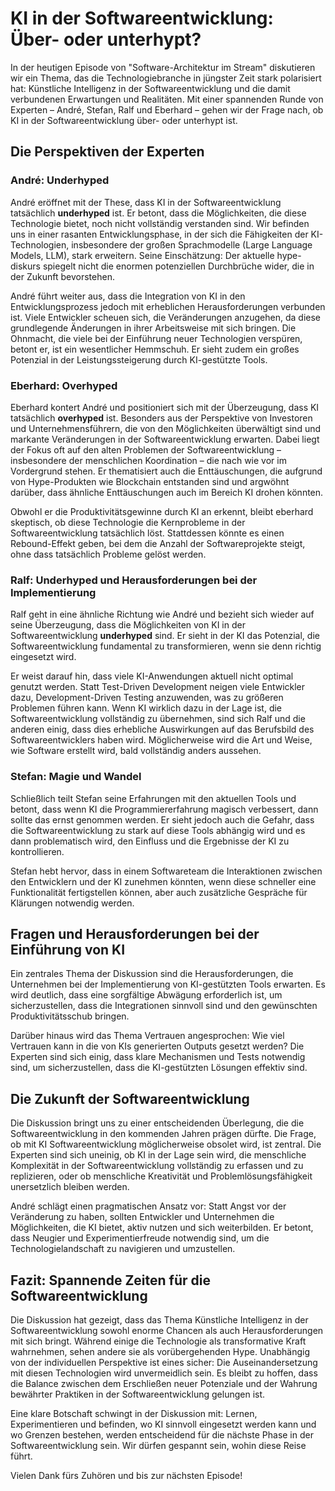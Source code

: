 # KI in der Softwareentwicklung: Über- oder unterhypt?

In der heutigen Episode von "Software-Architektur im Stream" diskutieren wir ein Thema, das die Technologiebranche in jüngster Zeit stark polarisiert hat: Künstliche Intelligenz in der Softwareentwicklung und die damit verbundenen Erwartungen und Realitäten. Mit einer spannenden Runde von Experten – André, Stefan, Ralf und Eberhard – gehen wir der Frage nach, ob KI in der Softwareentwicklung über- oder unterhypt ist.

## Die Perspektiven der Experten

### André: Underhyped

André eröffnet mit der These, dass KI in der Softwareentwicklung tatsächlich **underhyped** ist. Er betont, dass die Möglichkeiten, die diese Technologie bietet, noch nicht vollständig verstanden sind. Wir befinden uns in einer rasanten Entwicklungsphase, in der sich die Fähigkeiten der KI-Technologien, insbesondere der großen Sprachmodelle (Large Language Models, LLM), stark erweitern. Seine Einschätzung: Der aktuelle hype-diskurs spiegelt nicht die enormen potenziellen Durchbrüche wider, die in der Zukunft bevorstehen.

André führt weiter aus, dass die Integration von KI in den Entwicklungsprozess jedoch mit erheblichen Herausforderungen verbunden ist. Viele Entwickler scheuen sich, die Veränderungen anzugehen, da diese grundlegende Änderungen in ihrer Arbeitsweise mit sich bringen. Die Ohnmacht, die viele bei der Einführung neuer Technologien verspüren, betont er, ist ein wesentlicher Hemmschuh. Er sieht zudem ein großes Potenzial in der Leistungssteigerung durch KI-gestützte Tools.

### Eberhard: Overhyped

Eberhard kontert André und positioniert sich mit der Überzeugung, dass KI tatsächlich **overhyped** ist. Besonders aus der Perspektive von Investoren und Unternehmensführern, die von den Möglichkeiten überwältigt sind und markante Veränderungen in der Softwareentwicklung erwarten. Dabei liegt der Fokus oft auf den alten Problemen der Softwareentwicklung – insbesondere der menschlichen Koordination – die nach wie vor im Vordergrund stehen. Er thematisiert auch die Enttäuschungen, die aufgrund von Hype-Produkten wie Blockchain entstanden sind und argwöhnt darüber, dass ähnliche Enttäuschungen auch im Bereich KI drohen könnten. 

Obwohl er die Produktivitätsgewinne durch KI an erkennt, bleibt eberhard skeptisch, ob diese Technologie die Kernprobleme in der Softwareentwicklung tatsächlich löst. Stattdessen könnte es einen Rebound-Effekt geben, bei dem die Anzahl der Softwareprojekte steigt, ohne dass tatsächlich Probleme gelöst werden.

### Ralf: Underhyped und Herausforderungen bei der Implementierung

Ralf geht in eine ähnliche Richtung wie André und bezieht sich wieder auf seine Überzeugung, dass die Möglichkeiten von KI in der Softwareentwicklung **underhyped** sind. Er sieht in der KI das Potenzial, die Softwareentwicklung fundamental zu transformieren, wenn sie denn richtig eingesetzt wird.

Er weist darauf hin, dass viele KI-Anwendungen aktuell nicht optimal genutzt werden. Statt Test-Driven Development neigen viele Entwickler dazu, Development-Driven Testing anzuwenden, was zu größeren Problemen führen kann. Wenn KI wirklich dazu in der Lage ist, die Softwareentwicklung vollständig zu übernehmen, sind sich Ralf und die anderen einig, dass dies erhebliche Auswirkungen auf das Berufsbild des Softwareentwicklers haben wird. Möglicherweise wird die Art und Weise, wie Software erstellt wird, bald vollständig anders aussehen.

### Stefan: Magie und Wandel

Schließlich teilt Stefan seine Erfahrungen mit den aktuellen Tools und betont, dass wenn KI die Programmiererfahrung magisch verbessert, dann sollte das ernst genommen werden. Er sieht jedoch auch die Gefahr, dass die Softwareentwicklung zu stark auf diese Tools abhängig wird und es dann problematisch wird, den Einfluss und die Ergebnisse der KI zu kontrollieren. 

Stefan hebt hervor, dass in einem Softwareteam die Interaktionen zwischen den Entwicklern und der KI zunehmen könnten, wenn diese schneller eine Funktionalität fertigstellen können, aber auch zusätzliche Gespräche für Klärungen notwendig werden.

## Fragen und Herausforderungen bei der Einführung von KI

Ein zentrales Thema der Diskussion sind die Herausforderungen, die Unternehmen bei der Implementierung von KI-gestützten Tools erwarten. Es wird deutlich, dass eine sorgfältige Abwägung erforderlich ist, um sicherzustellen, dass die Integrationen sinnvoll sind und den gewünschten Produktivitätsschub bringen.

Darüber hinaus wird das Thema Vertrauen angesprochen: Wie viel Vertrauen kann in die von KIs generierten Outputs gesetzt werden? Die Experten sind sich einig, dass klare Mechanismen und Tests notwendig sind, um sicherzustellen, dass die KI-gestützten Lösungen effektiv sind.

## Die Zukunft der Softwareentwicklung

Die Diskussion bringt uns zu einer entscheidenden Überlegung, die die Softwareentwicklung in den kommenden Jahren prägen dürfte. Die Frage, ob mit KI Softwareentwicklung möglicherweise obsolet wird, ist zentral. Die Experten sind sich uneinig, ob KI in der Lage sein wird, die menschliche Komplexität in der Softwareentwicklung vollständig zu erfassen und zu replizieren, oder ob menschliche Kreativität und Problemlösungsfähigkeit unersetzlich bleiben werden.

André schlägt einen pragmatischen Ansatz vor: Statt Angst vor der Veränderung zu haben, sollten Entwickler und Unternehmen die Möglichkeiten, die KI bietet, aktiv nutzen und sich weiterbilden. Er betont, dass Neugier und Experimentierfreude notwendig sind, um die Technologielandschaft zu navigieren und umzustellen.

## Fazit: Spannende Zeiten für die Softwareentwicklung

Die Diskussion hat gezeigt, dass das Thema Künstliche Intelligenz in der Softwareentwicklung sowohl enorme Chancen als auch Herausforderungen mit sich bringt. Während einige die Technologie als transformative Kraft wahrnehmen, sehen andere sie als vorübergehenden Hype. Unabhängig von der individuellen Perspektive ist eines sicher: Die Auseinandersetzung mit diesen Technologien wird unvermeidlich sein. Es bleibt zu hoffen, dass die Balance zwischen dem Erschließen neuer Potenziale und der Wahrung bewährter Praktiken in der Softwareentwicklung gelungen ist.

Eine klare Botschaft schwingt in der Diskussion mit: Lernen, Experimentieren und befinden, wo KI sinnvoll eingesetzt werden kann und wo Grenzen bestehen, werden entscheidend für die nächste Phase in der Softwareentwicklung sein. Wir dürfen gespannt sein, wohin diese Reise führt. 

Vielen Dank fürs Zuhören und bis zur nächsten Episode!